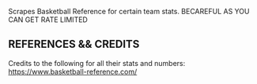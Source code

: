 Scrapes Basketball Reference for certain team stats. 
BECAREFUL AS YOU CAN GET RATE LIMITED 

## REFERENCES && CREDITS ## 
Credits to the following for all their stats and numbers: 
https://www.basketball-reference.com/
